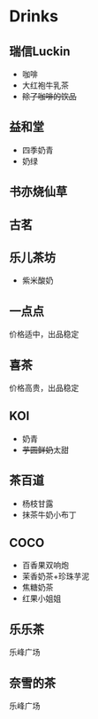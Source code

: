 # Drinks

## 瑞信Luckin

* 咖啡
* 大红袍牛乳茶
* ~~除了咖啡的饮品~~

## 益和堂

* 四季奶青
* 奶绿

## 书亦烧仙草

## 古茗

## 乐儿茶坊

* 紫米酸奶

## 一点点

价格适中，出品稳定

## 喜茶

价格高贵，出品稳定

## KOI

* 奶青
* ~~芋圆鲜奶~~太甜

## 茶百道

* 杨枝甘露
* 抹茶牛奶小布丁

## COCO

* 百香果双响炮
* 茉香奶茶+珍珠芋泥
* 焦糖奶茶
* 红果小姐姐

## 乐乐茶

乐峰广场

## 奈雪的茶

乐峰广场

